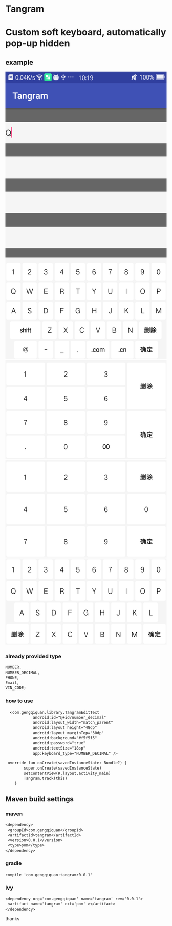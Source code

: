 # Tangram
# Custom soft keyboard, automatically pop-up hidden
## example 
![Email](https://github.com/gengqiquan/Tangram/blob/master/images/device-2017-06-09-101954.png)![NUMBER_DECIMAL](https://github.com/gengqiquan/Tangram/blob/master/images/number_decmail.png )![NUMBER](https://github.com/gengqiquan/Tangram/blob/master/images/phone.png )![VIN_CODE](https://github.com/gengqiquan/Tangram/blob/master/images/vin_code.png)
### already provided type
    NUMBER,
    NUMBER_DECIMAL,
    PHONE,
    Email,
    VIN_CODE;
    
### how to use
```
  <com.gengqiquan.library.TangramEditText
            android:id="@+id/number_decimal"
            android:layout_width="match_parent"
            android:layout_height="48dp"
            android:layout_marginTop="30dp"
            android:background="#f5f5f5"
            android:password="true"
            android:textSize="18sp"
            app:keyboard_type="NUMBER_DECIMAL" />
```
```
 override fun onCreate(savedInstanceState: Bundle?) {
        super.onCreate(savedInstanceState)
        setContentView(R.layout.activity_main)
        Tangram.track(this)
    }
```
 ## Maven build settings 
 ### maven
 ```
 <dependency>
  <groupId>com.gengqiquan</groupId>
  <artifactId>tangram</artifactId>
  <version>0.0.1</version>
  <type>pom</type>
</dependency>
 ```
 ### gradle
 ```
 compile 'com.gengqiquan:tangram:0.0.1'
 ```
 ### lvy
 ```
 <dependency org='com.gengqiquan' name='tangram' rev='0.0.1'>
  <artifact name='tangram' ext='pom' ></artifact>
</dependency>
 ```
 thanks
